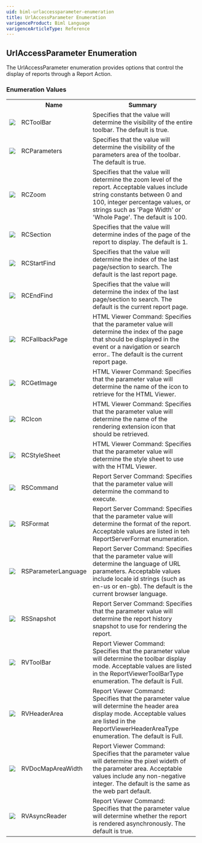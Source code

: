 ```yaml
---
uid: biml-urlaccessparameter-enumeration
title: UrlAccessParameter Enumeration
varigenceProduct: Biml Language
varigenceArticleType: Reference
---
```


## UrlAccessParameter Enumeration<div class="LanguageSummary"><div class ="SummaryItem">The UrlAccessParameter enumeration provides options that control the display of reports through a Report Action.</div></div><div class="EnumValueGroup">### Enumeration Values<table id="EnumValue" class="MemberList"><tbody><tr><th class="MemberTypeIconColumnHeader">&nbsp;</th><th class="MemberNameColumnHeader">Name</th><th class="MemberSummaryColumnHeader">Summary</th></tr><tr class="cd0"><td align="center" class="MemberTypeIcon"><img src="enumValue.png"></img></td><td class="MemberName">RCToolBar</td><td class="MemberSummary"><div class ="SummaryItem">Specifies that the value will determine the visibility of the entire toolbar.  The default is true.</div></td></tr><tr class="cd1"><td align="center" class="MemberTypeIcon"><img src="enumValue.png"></img></td><td class="MemberName">RCParameters</td><td class="MemberSummary"><div class ="SummaryItem">Specifies that the value will determine the visibility of the parameters area of the toolbar.  The default is true.</div></td></tr><tr class="cd0"><td align="center" class="MemberTypeIcon"><img src="enumValue.png"></img></td><td class="MemberName">RCZoom</td><td class="MemberSummary"><div class ="SummaryItem">Specifies that the value will determine the zoom level of the report.  Acceptable values include string constants between 0 and 100, integer percentage values, or strings such as 'Page Width' or 'Whole Page'.  The default is 100.</div></td></tr><tr class="cd1"><td align="center" class="MemberTypeIcon"><img src="enumValue.png"></img></td><td class="MemberName">RCSection</td><td class="MemberSummary"><div class ="SummaryItem">Specifies that the value will determine indes of the page of the report to display.  The default is 1.</div></td></tr><tr class="cd0"><td align="center" class="MemberTypeIcon"><img src="enumValue.png"></img></td><td class="MemberName">RCStartFind</td><td class="MemberSummary"><div class ="SummaryItem">Specifies that the value will determine the index of the last page/section to search.  The default is the last report page.</div></td></tr><tr class="cd1"><td align="center" class="MemberTypeIcon"><img src="enumValue.png"></img></td><td class="MemberName">RCEndFind</td><td class="MemberSummary"><div class ="SummaryItem">Specifies that the value will determine the index of the last page/section to search.  The default is the current report page.</div></td></tr><tr class="cd0"><td align="center" class="MemberTypeIcon"><img src="enumValue.png"></img></td><td class="MemberName">RCFallbackPage</td><td class="MemberSummary"><div class ="SummaryItem">HTML Viewer Command: Specifies that the parameter value will determine the index of the page that should be displayed in the event or a navigation or search error..  The default is the current report page.</div></td></tr><tr class="cd1"><td align="center" class="MemberTypeIcon"><img src="enumValue.png"></img></td><td class="MemberName">RCGetImage</td><td class="MemberSummary"><div class ="SummaryItem">HTML Viewer Command: Specifies that the parameter value will determine the name of the icon to retrieve for the HTML Viewer.</div></td></tr><tr class="cd0"><td align="center" class="MemberTypeIcon"><img src="enumValue.png"></img></td><td class="MemberName">RCIcon</td><td class="MemberSummary"><div class ="SummaryItem">HTML Viewer Command: Specifies that the parameter value will determine the name of the rendering extension icon that should be retrieved.</div></td></tr><tr class="cd1"><td align="center" class="MemberTypeIcon"><img src="enumValue.png"></img></td><td class="MemberName">RCStyleSheet</td><td class="MemberSummary"><div class ="SummaryItem">HTML Viewer Command: Specifies that the parameter value will determine the style sheet to use with the HTML Viewer.</div></td></tr><tr class="cd0"><td align="center" class="MemberTypeIcon"><img src="enumValue.png"></img></td><td class="MemberName">RSCommand</td><td class="MemberSummary"><div class ="SummaryItem">Report Server Command: Specifies that the parameter value will determine the command to execute.</div></td></tr><tr class="cd1"><td align="center" class="MemberTypeIcon"><img src="enumValue.png"></img></td><td class="MemberName">RSFormat</td><td class="MemberSummary"><div class ="SummaryItem">Report Server Command: Specifies that the parameter value will determine the format of the report.  Acceptable values are listed in teh ReportServerFormat enumeration.</div></td></tr><tr class="cd0"><td align="center" class="MemberTypeIcon"><img src="enumValue.png"></img></td><td class="MemberName">RSParameterLanguage</td><td class="MemberSummary"><div class ="SummaryItem">Report Server Command: Specifies that the parameter value will determine the language of URL parameters.  Acceptable values include locale id strings (such as en-us or en-gb).  The default is the current browser language.</div></td></tr><tr class="cd1"><td align="center" class="MemberTypeIcon"><img src="enumValue.png"></img></td><td class="MemberName">RSSnapshot</td><td class="MemberSummary"><div class ="SummaryItem">Report Server Command: Specifies that the parameter value will determine the report history snapshot to use for rendering the report.</div></td></tr><tr class="cd0"><td align="center" class="MemberTypeIcon"><img src="enumValue.png"></img></td><td class="MemberName">RVToolBar</td><td class="MemberSummary"><div class ="SummaryItem">Report Viewer Command: Specifies that the parameter value will determine the toolbar display mode.  Acceptable values are listed in the ReportViewerToolBarType enumeration.  The default is Full.</div></td></tr><tr class="cd1"><td align="center" class="MemberTypeIcon"><img src="enumValue.png"></img></td><td class="MemberName">RVHeaderArea</td><td class="MemberSummary"><div class ="SummaryItem">Report Viewer Command: Specifies that the parameter value will determine the header area display mode.  Acceptable values are listed in the ReportViewerHeaderAreaType enumeration.  The default is Full.</div></td></tr><tr class="cd0"><td align="center" class="MemberTypeIcon"><img src="enumValue.png"></img></td><td class="MemberName">RVDocMapAreaWidth</td><td class="MemberSummary"><div class ="SummaryItem">Report Viewer Command: Specifies that the parameter value will determine the pixel wideth of the parameter area.  Acceptable values include any non-negative integer.  The default is the same as the web part default.</div></td></tr><tr class="cd1"><td align="center" class="MemberTypeIcon"><img src="enumValue.png"></img></td><td class="MemberName">RVAsyncReader</td><td class="MemberSummary"><div class ="SummaryItem">Report Viewer Command: Specifies that the parameter value will determine whether the report is rendered asynchronously.  The default is true.</div></td></tr></tbody></table></div>